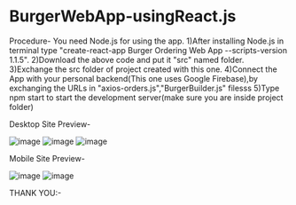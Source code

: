 # BurgerWebApp-usingReact.js

Procedure-
You need Node.js for using the app.
1)After installing Node.js in terminal type "create-react-app Burger Ordering Web App --scripts-version 1.1.5".
2)Download the above code and put it "src" named folder.
3)Exchange the src folder of project created with this one.
4)Connect the App with your personal backend(This one uses Google Firebase),by exchanging the URLs in "axios-orders.js","BurgerBuilder.js" filesss
5)Type npm start to start the development server(make sure you are inside project folder)


Desktop Site Preview-

![image](https://user-images.githubusercontent.com/56752429/117374753-5ca81900-aeeb-11eb-990d-29bd2f9fc067.png)
![image](https://user-images.githubusercontent.com/56752429/117374815-7fd2c880-aeeb-11eb-953d-80d92c7247b9.png)
![image](https://user-images.githubusercontent.com/56752429/117374935-b872a200-aeeb-11eb-9174-7c977e43acd1.png)


Mobile Site Preview-

![image](https://user-images.githubusercontent.com/56752429/117375048-f40d6c00-aeeb-11eb-808e-217cc0ff7d18.png)
![image](https://user-images.githubusercontent.com/56752429/117375122-0a1b2c80-aeec-11eb-82f5-6f308b3e69c9.png)


THANK YOU:-
